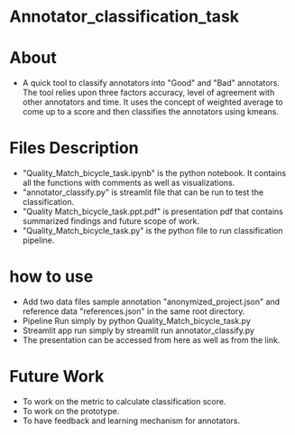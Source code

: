 # Annotator_classification_task
# About
- A quick tool to classify annotators into "Good" and "Bad" annotators. The tool relies upon three factors accuracy, level of agreement with other annotators and time. It uses the concept of weighted average to come up to a score and then classifies the annotators using kmeans.
 
# Files Description
- "Quality_Match_bicycle_task.ipynb" is the python notebook. It contains all the functions with comments as well as visualizations.
- "annotator_classify.py" is streamlit file that can be run to test the classification.
- "Quality Match_bicycle_task.ppt.pdf" is presentation pdf that contains summarized findings and future scope of work.
- "Quality_Match_bicycle_task.py" is the python file to run classification pipeline.

# how to use
- Add two data files sample annotation "anonymized_project.json" and reference data "references.json" in the same root directory. 
- Pipeline Run simply by python Quality_Match_bicycle_task.py
- Streamlit app run simply by streamlit run annotator_classify.py
- The presentation can be accessed from here as well as from the link.

# Future Work
- To work on the metric to calculate classification score.
- To work on the prototype.
- To have feedback and learning mechanism for annotators.
